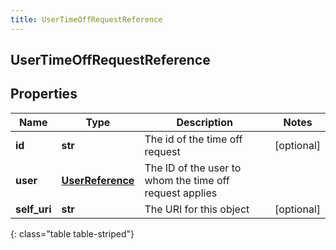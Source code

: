 ```yaml
---
title: UserTimeOffRequestReference
---
```

## UserTimeOffRequestReference

## Properties

|Name | Type | Description | Notes|
|------------ | ------------- | ------------- | -------------|
| **id** | **str** | The id of the time off request | [optional] |
| **user** | [**UserReference**](UserReference.html) | The ID of the user to whom the time off request applies | |
| **self_uri** | **str** | The URI for this object | [optional] |
{: class="table table-striped"}


